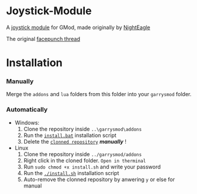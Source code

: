 Joystick-Module
===============

A [joystick module][ref-joymod] for GMod, made originally by [NightEagle][ref-author]

The original [facepunch thread][ref-thread]

Installation
===============

### Manually
Merge the `addons` and `lua` folders from this folder into your `garrysmod` folder.

### Automatically
  * Windows:
     1. Clone the repository inside `..\garrysmod\addons`
     2. Run the [`install.bat`][ref-winstall] installation script
     3. Delete the [`clonned repository`][ref-repo] **_manually_** !
  * Linux
     1. Clone the repository inside `../garrysmod/addons`
     2. Right click in the cloned folder. `Open in therminal`
     3. Run `sudo chmod +x install.sh` and write your password
     4. Run the [`./install.sh`][ref-linstall] installation script
     5. Auto-remove the clonned repository by anwering `y` or else for manual
     
[ref-repo]: https://github.com/MattJeanes/Joystick-Module
[ref-winstall]: https://github.com/MattJeanes/Joystick-Module/blob/master/install.bat
[ref-linstall]: https://github.com/MattJeanes/Joystick-Module/blob/master/install.sh
[ref-thread]: https://web.archive.org/web/20160716031819/http://www.facepunch.com/showthread.php?t=403669
[ref-author]: https://web.archive.org/web/20160613102022/http://facepunch.com/member.php?u=2853
[ref-joymod]: https://components101.com/modules/joystick-module
